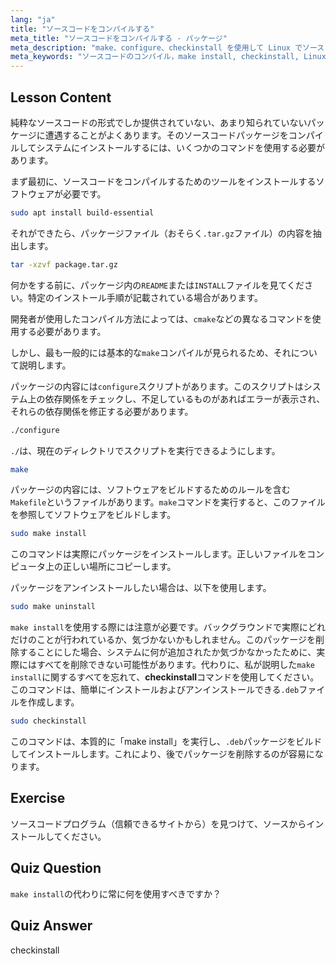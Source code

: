 ```yaml
---
lang: "ja"
title: "ソースコードをコンパイルする"
meta_title: "ソースコードをコンパイルする - パッケージ"
meta_description: "make、configure、checkinstall を使用して Linux でソースコードをコンパイルする方法を学びます。初心者および中級者向けのビルドプロセスを理解します。"
meta_keywords: "ソースコードのコンパイル，make install, checkinstall, Linux コンパイル，build-essential, Linux チュートリアル，初心者向けガイド"
---
```


## Lesson Content

純粋なソースコードの形式でしか提供されていない、あまり知られていないパッケージに遭遇することがよくあります。そのソースコードパッケージをコンパイルしてシステムにインストールするには、いくつかのコマンドを使用する必要があります。

まず最初に、ソースコードをコンパイルするためのツールをインストールするソフトウェアが必要です。

```bash
sudo apt install build-essential
```

それができたら、パッケージファイル（おそらく`.tar.gz`ファイル）の内容を抽出します。

```bash
tar -xzvf package.tar.gz
```

何かをする前に、パッケージ内の`README`または`INSTALL`ファイルを見てください。特定のインストール手順が記載されている場合があります。

開発者が使用したコンパイル方法によっては、`cmake`などの異なるコマンドを使用する必要があります。

しかし、最も一般的には基本的な`make`コンパイルが見られるため、それについて説明します。

パッケージの内容には`configure`スクリプトがあります。このスクリプトはシステム上の依存関係をチェックし、不足しているものがあればエラーが表示され、それらの依存関係を修正する必要があります。

```bash
./configure
```

`./`は、現在のディレクトリでスクリプトを実行できるようにします。

```bash
make
```

パッケージの内容には、ソフトウェアをビルドするためのルールを含む`Makefile`というファイルがあります。`make`コマンドを実行すると、このファイルを参照してソフトウェアをビルドします。

```bash
sudo make install
```

このコマンドは実際にパッケージをインストールします。正しいファイルをコンピュータ上の正しい場所にコピーします。

パッケージをアンインストールしたい場合は、以下を使用します。

```bash
sudo make uninstall
```

`make install`を使用する際には注意が必要です。バックグラウンドで実際にどれだけのことが行われているか、気づかないかもしれません。このパッケージを削除することにした場合、システムに何が追加されたか気づかなかったために、実際にはすべてを削除できない可能性があります。代わりに、私が説明した`make install`に関するすべてを忘れて、**checkinstall**コマンドを使用してください。このコマンドは、簡単にインストールおよびアンインストールできる`.deb`ファイルを作成します。

```bash
sudo checkinstall
```

このコマンドは、本質的に「make install」を実行し、`.deb`パッケージをビルドしてインストールします。これにより、後でパッケージを削除するのが容易になります。

## Exercise

ソースコードプログラム（信頼できるサイトから）を見つけて、ソースからインストールしてください。

## Quiz Question

`make install`の代わりに常に何を使用すべきですか？

## Quiz Answer

checkinstall
